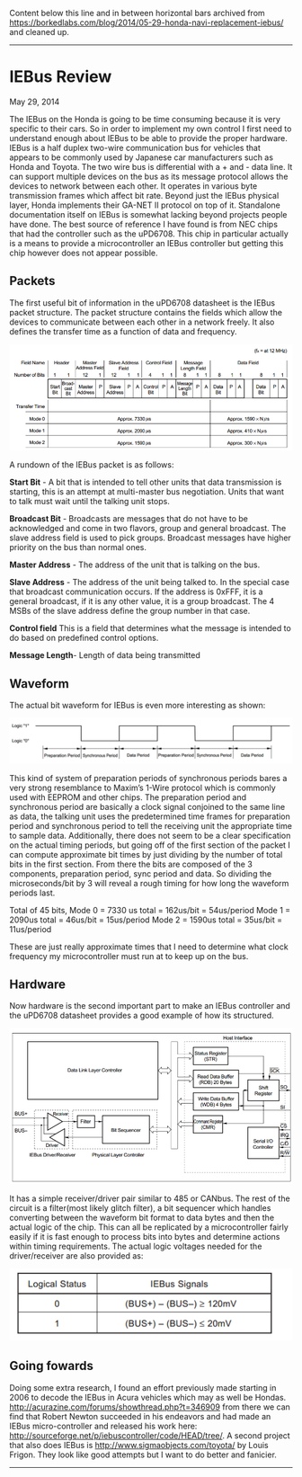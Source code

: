 Content below this line and in between horizontal bars archived from <https://borkedlabs.com/blog/2014/05-29-honda-navi-replacement-iebus/> and cleaned up.

---

# IEBus Review
May 29, 2014

The IEBus on the Honda is going to be time consuming because it is very specific to their cars. 
So in order to implement my own control I first need to understand enough about IEBus to be 
able to provide the proper hardware. IEBus is a half duplex two-wire communication bus for vehicles
that appears to be commonly used by Japanese car manufacturers such as Honda and Toyota.
The two wire bus is differential with a + and - data line. It can support multiple devices
on the bus as its message protocol allows the devices to network between each other. It operates
in various byte transmission frames which affect bit rate. Beyond just the IEBus physical layer,
Honda implements their GA-NET II protocol on top of it. Standalone documentation itself on IEBus
is somewhat lacking beyond projects people have done. The best source of reference I have found
is from NEC chips that had the controller such as the uPD6708. This chip in particular actually
is a means to provide a microcontroller an IEBus controller but getting this chip however does
not appear possible.

## Packets

The first useful bit of information in the uPD6708 datasheet is the IEBus packet structure.
The packet structure contains the fields which allow the devices to communicate between each
other in a network freely. It also defines the transfer time as a function of data and frequency.

![IEBus packet format](iebus-2-1-signal-format.png "IEBus packet format")

A rundown of the IEBus packet is as follows:

**Start Bit** - A bit that is intended to tell other units that data transmission is starting,
this is an attempt at multi-master bus negotiation. Units that want to talk must wait until the talking unit stops.

**Broadcast Bit** - Broadcasts are messages that do not have to be acknowledged and come in two flavors,
group and general broadcast. The slave address field is used to pick groups. Broadcast messages have higher priority on the bus than normal ones.

**Master Address** - The address of the unit that is talking on the bus.

**Slave Address** - The address of the unit being talked to. In the special case that broadcast communication occurs.
If the address is 0xFFF, it is a general broadcast, if it is any other value, it is a group broadcast. The 4 MSBs
of the slave address define the group number in that case.

**Control field** This is a field that determines what the message is intended to do based on predefined control options.

**Message Length**- Length of data being transmitted

## Waveform

The actual bit waveform for IEBus is even more interesting as shown:

![IEBus Bit Waveform](iebus-2-4-bit-format.png "IEBus Bit Waveform") 

This kind of system of preparation periods of synchronous periods bares a very strong resemblance to
Maxim’s 1-Wire protocol which is commonly used with EEPROM and other chips. The preparation period and
synchronous period are basically a clock signal conjoined to the same line as data, the talking unit uses
the predetermined time frames for preparation period and synchronous period to tell the receiving unit the
appropriate time to sample data. Additionally, there does not seem to be a clear specification on the actual
timing periods, but going off of the first section of the packet I can compute approximate bit times by just
dividing by the number of total bits in the first section. From there the bits are composed of the 3 components,
preparation period, sync period and data. So dividing the microseconds/bit by 3 will reveal a rough timing
for how long the waveform periods last.

Total of 45 bits, Mode 0 = 7330 us total = 162us/bit = 54us/period Mode 1 = 2090us total = 46us/bit = 15us/period Mode 2 = 1590us total = 35us/bit = 11us/period

These are just really approximate times that I need to determine what clock frequency my microcontroller must run at to keep up on the bus.

## Hardware

Now hardware is the second important part to make an IEBus controller and the uPD6708 datasheet provides a good example of how its structured.

![IEBus Internal Blocks](iebus-internal-blocks.png "IEBus Internal Blocks") 

It has a simple receiver/driver pair similar to 485 or CANbus. The rest of the circuit is a filter(most likely glitch filter),
a bit sequencer which handles converting between the waveform bit format to data bytes and then the actual logic of the chip.
This can all be replicated by a microcontroller fairly easily if it is fast enough to process bits into bytes and determine
actions within timing requirements. The actual logic voltages needed for the driver/receiver are also provided as:

![IEBus Voltage Levels](iebus-3-1-signal-relationship.png "IEBus Voltage Levels")

## Going fowards

Doing some extra research, I found an effort previously made starting in 2006 to decode the
IEBus in Acura vehicles which may as well be Hondas. <http://acurazine.com/forums/showthread.php?t=346909>
from there we can find that Robert Newton succeeded in his endeavors and had made an IEBus micro-controller
and released his work here: <http://sourceforge.net/p/iebuscontroller/code/HEAD/tree/>.
A second project that also does IEBus is <http://www.sigmaobjects.com/toyota/> by Louis Frigon.
They look like good attempts but I want to do better and fanicier.


---
